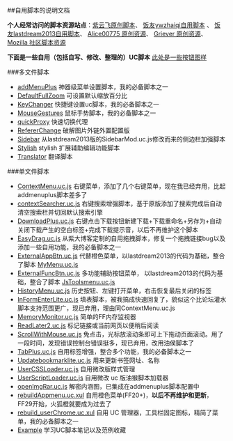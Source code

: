 ##自用脚本的说明文档

**个人经常访问的脚本资源站点**：[紫云飞原创脚本](http://www.cnblogs.com/ziyunfei/archive/2011/11/25/2263756.html)、 [饭友ywzhaiqi自用脚本](https://github.com/ywzhaiqi/userChromeJS) 、 [饭友lastdream2013自用脚本](https://github.com/lastdream2013/userChrome)、 [Alice00775 原创资源](https://github.com/alice0775/userChrome.js)、 [Griever 原创资源](https://github.com/Griever/userChromeJS)、[Mozilla 社区脚本资源](https://j.mozest.com/zh-CN/)

**下面是一些自用（包括自写、修改、整理的）UC脚本** [此处是一些按钮图样](https://github.com/defpt/userChromeJs/blob/master/Picture/README.md)

###多文件脚本
* [addMenuPlus](https://github.com/defpt/userChromeJs/tree/master/addMenuPlus) 神器级菜单设置脚本，我的必备脚本之一
* [DefaultFullZoom](https://github.com/defpt/userChromeJs/tree/master/Default%20Full%20Zoom%20Level)  可设置默认缩放百分比
* [KeyChanger](https://github.com/defpt/userChromeJs/tree/master/KeyChanger) 快捷键设置uc脚本，我的必备脚本之一
* [MouseGestures](https://github.com/defpt/userChromeJs/tree/master/MouseGestures) 鼠标手势脚本，我的必备脚本之一
* [quickProxy](https://github.com/defpt/userChromeJs/tree/master/quickProxy) 快速切换代理
* [RefererChange](https://github.com/defpt/userChromeJs/tree/master/RefererChange) 破解图片外链外置配置版
* [Sidebar](https://github.com/defpt/userChromeJs/blob/master/Sidebar)   从lastdream2013版的SidebarMod.uc.js修改而来的侧边栏加强脚本
* [Stylish](https://github.com/defpt/userChromeJs/tree/master/Stylish) stylish 扩展辅助编辑功能脚本
* [Translator](https://github.com/defpt/userChromeJs/blob/master/Translator) 翻译脚本

###单文件脚本
* [ContextMenu.uc.js](https://github.com/defpt/userChromeJs/blob/master/ContextMenu.uc.js) 右键菜单，添加了几个右键菜单，现在我已经弃用，比起addmenuplus脚本差多了
* [contextSearcher.uc.js](https://github.com/defpt/userChromeJs/blob/master/contextSearcher.uc.js) 右键搜索增强脚本，基于原版添加了搜索完成后自动清空搜索栏并切回默认搜索引擎
* [DownloadPlus.uc.js](https://github.com/defpt/userChromeJs/blob/master/DownloadPlus.uc.js)  右键点击下载按钮新建下载+下载重命名+另存为+自动关闭下载产生的空白标签+完成下载提示音，以后不再维护这个脚本
* [EasyDrag.uc.js](https://github.com/defpt/userChromeJs/blob/master/EasyDrag.uc.js) 从紫大博客定制的自用拖拽脚本，修复一个拖拽链接bug以及添加一些自用功能，我的必备脚本之一
* [ExternalAppBtn.uc.js](https://github.com/defpt/userChromeJs/blob/master/ExternalAppBtn.uc.js) 代替橙色菜单，以lastdream2013的代码为基础，整合了脚本 [MyMenu.uc.js](https://github.com/defpt/userChromeJs/blob/master/MyMenu.uc.js) 
* [ExternalFuncBtn.uc.js](https://github.com/defpt/userChromeJs/blob/master/ExternalFuncBtn.uc.js)  多功能辅助按钮菜单， 以lastdream2013的代码为基础，整合了脚本 [JsToolsmenu.uc.js](https://github.com/defpt/userChromeJs/blob/master/JsToolsmenu.uc.js)
* [HistoryMenu.uc.js](https://github.com/defpt/userChromeJs/blob/master/HistoryMenu.uc.js) 历史按钮、左键打开菜单，右击恢复最后关闭的标签 
* [InFormEnterLite.uc.js](https://github.com/defpt/userChromeJs/blob/master/InFormEnterLite.uc.js) 填表脚本，被我搞成快速回复了，貌似这个比论坛灌水脚本支持范围更广，现已弃用，理由同ContextMenu.uc.js
* [MemoryMonitor.uc.js](https://github.com/defpt/userChromeJs/blob/master/MemoryMonitor.uc.js) 简单的FF内存监视器
* [ReadLater2.uc.js](https://github.com/defpt/userChromeJs/blob/master/ReadLater2.uc.js) 标记链接或当前网页以便稍后阅读
* [ScrollWithMouse.uc.js](https://github.com/defpt/userChromeJs/blob/master/ScrollWithMouse.uc.js)   免点击，光标放滚动条即可上下拖动页面滚动。用了一段时间，发现错误控制台错误挺多，现已弃用，改用油侯脚本了
* [TabPlus.uc.js](https://github.com/defpt/userChromeJs/blob/master/TabPlus.uc.js) 自用标签增强，整合多个功能，我的必备脚本之一
* [Updatebookmarklite.uc.js](https://github.com/defpt/userChromeJs/blob/master/Updatebookmarklite.uc.js) 用来更新书签网址、名称
* [UserCSSLoader.uc.js](https://github.com/defpt/userChromeJs/blob/master/UserCSSLoader.uc.js) 自用微改版样式管理
* [UserScriptLoader.uc.js](https://github.com/defpt/userChromeJs/blob/master/UserScriptLoader.uc.js) 自用微改 uc 版油猴脚本加载器
* [openImgRar.uc.js](https://github.com/defpt/userChromeJs/blob/master/openImgRar.uc.js) 解密内涵图，已集成在addmenuplus脚本配置中
* [rebuildAppmenu.uc.xul](https://github.com/defpt/userChromeJs/blob/master/rebuildAppmenu.uc.xul) 自用橙色菜单(FF20+)，**以后不再维护和更新**，FF29开始，火狐橙就要成为过去了
* [rebuild_userChrome.uc.xul](https://github.com/defpt/userChromeJs/blob/master/rebuild_userChrome.uc.xul) 自用 UC 管理器，工具栏固定图标，精简了菜单，我的必备脚本之一
* [Example](https://github.com/defpt/userChromeJs/blob/master/Example) 学习UC脚本笔记以及范例收藏
